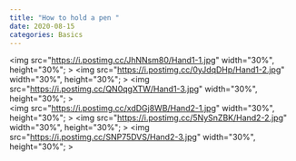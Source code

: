 ```yaml
---
title: "How to hold a pen "
date: 2020-08-15
categories: Basics
---
```


<img src="https://i.postimg.cc/JhNNsm80/Hand1-1.jpg" width="30%", height="30%"; >
<img src="https://i.postimg.cc/0yJdqDHp/Hand1-2.jpg" width="30%", height="30%"; >
<img src="https://i.postimg.cc/QN0qgXTW/Hand1-3.jpg" width="30%", height="30%"; >  
<img src="https://i.postimg.cc/xdDGj8WB/Hand2-1.jpg" width="30%", height="30%"; >
<img src="https://i.postimg.cc/5NySnZBK/Hand2-2.jpg" width="30%", height="30%"; >
<img src="https://i.postimg.cc/SNP75DVS/Hand2-3.jpg" width="30%", height="30%"; >

[jekyll-docs]: https://jekyllrb.com/docs/home
[jekyll-gh]: https://github.com/jekyll/jekyll
[jekyll-talk]: https://talk.jekyllrb.com/
